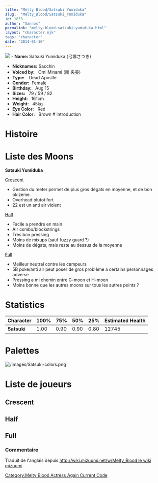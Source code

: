 ```yaml
---
title: "Melty Blood/Satsuki Yumiduka"
slug:  "Melty_Blood/Satsuki_Yumiduka"
id: 1853
author: "Sannos"
permalink: "melty-blood-satsuki-yumiduka.html"
layout: "character.njk"
tags: "character"
date: "2014-01-10"
---
```


![](/images/Satsuki0.png)  - **Name:** Satsuki Yumiduka (弓塚さつき)
- **Nicknames:** Sacchin  
- **Voiced by:**   Omi Minami (南 央美)
- **Type:**    Dead Apostle
- **Gender:**  Female
- **Birthday:**   Aug 15
- **Sizes:**   79 / 59 / 82
- **Height:**   161cm
- **Weight:**   45kg
- **Eye Color:**   Red
- **Hair Color:**   Brown # Introduction

# Histoire

# Liste des Moons

**Satsuki Yumiduka**

[Crescent](Melty_Blood/Satsuki_Yumiduka/Crescent_Moon "wikilink")  
- Gestion du meter permet de plus gros dégats en moyenne, et de bon
okizeme.  
- Overhead plutot fort  
- 22 est un anti air violent

[Half](Melty_Blood/Satsuki_Yumiduka/Half_Moon "wikilink")  
- Facile a prendre en main  
- Air combo/blockstrings  
- Tres bon pressing  
- Moins de mixups (sauf fuzzy guard ?)  
- Moins de dégats, mais reste au dessus de la moyenne

[Full](Melty_Blood/Satsuki_Yumiduka/Full_Moon "wikilink")  
- Meilleur neutral contre les campeurs  
- 5B poke/anti air peut poser de gros problème a certains personnages
adverse  
- Pressing a mi chemin entre C-moon et H-moon  
- Moins bonne que les autres moons sur tous les autres points ?

# Statistics

| Character   | 100% | 75%  | 50%  | 25%  | Estimated Health |
|-------------|------|------|------|------|------------------|
| **Satsuki** | 1.00 | 0.90 | 0.90 | 0.80 | 12745            |

# Palettes

![](/images/Satsuki-colors.png "/images/Satsuki-colors.png")

# Liste de joueurs

## Crescent

## Half

## Full

### Commentaire

Traduit de l'anglais depuis [http://wiki.mizuumi.net/w/Melty_Blood le
wiki
mizuumi](http://wiki.mizuumi.net/w/Melty_Blood_le_wiki_mizuumi "wikilink")

[Category:Melty Blood Actress Again Current
Code](Category:Melty_Blood_Actress_Again_Current_Code "wikilink")
